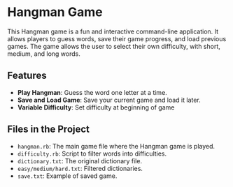 # Hangman Game

This Hangman game is a fun and interactive command-line application. It allows players to guess words, save their game progress, and load previous games. The game allows the user to select their own difficulty, with short, medium, and long words.

## Features

- **Play Hangman**: Guess the word one letter at a time.
- **Save and Load Game**: Save your current game and load it later.
- **Variable Difficulty**: Set difficulty at beginning of game

## Files in the Project

- `hangman.rb`: The main game file where the Hangman game is played.
- `difficulty.rb`: Script to filter words into difficulties.
- `dictionary.txt`: The original dictionary file.
- `easy/medium/hard.txt`: Filtered dictionaries.
- `save.txt`: Example of saved game.